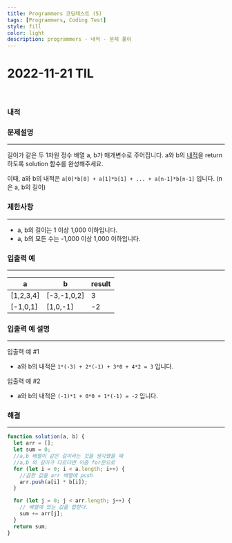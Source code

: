 ```yaml
---
title: Programmers 코딩테스트 (5)
tags: [Programmers, Coding Test]
style: fill
color: light
description: programmers - 내적 - 문제 풀이
---
```


# 2022-11-21 TIL

<br/>

### 내적

### 문제설명

---

길이가 같은 두 1차원 정수 배열 a, b가 매개변수로 주어집니다. a와 b의 [내적](https://en.wikipedia.org/wiki/Dot_product)을 return 하도록 solution 함수를 완성해주세요.

이때, a와 b의 내적은 `a[0]*b[0] + a[1]*b[1] + ... + a[n-1]*b[n-1]` 입니다. (n은 a, b의 길이)

### 제한사항

---

- a, b의 길이는 1 이상 1,000 이하입니다.
- a, b의 모든 수는 -1,000 이상 1,000 이하입니다.

### 입출력 예

---

| a         | b           | result |
| --------- | ----------- | ------ |
| [1,2,3,4] | [-3,-1,0,2] | 3      |
| [-1,0,1]  | [1,0,-1]    | -2     |

### 입출력 예 설명

---

입출력 예 #1

- a와 b의 내적은 `1*(-3) + 2*(-1) + 3*0 + 4*2 = 3` 입니다.

입출력 예 #2

- a와 b의 내적은 `(-1)*1 + 0*0 + 1*(-1) = -2` 입니다.

### 해결

---

```jsx
function solution(a, b) {
  let arr = [];
  let sum = 0;
  //a,b 배열이 같은 길이라는 것을 생각했을 때
  //a,b 의 길이가 다르다면 이중 for문으로
  for (let i = 0; i < a.length; i++) {
    //곱한 값을 arr 배열에 push
    arr.push(a[i] * b[i]);
  }

  for (let j = 0; j < arr.length; j++) {
    // 배열에 있는 값을 합한다.
    sum += arr[j];
  }
  return sum;
}
```
